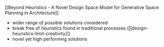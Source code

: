 [[Beyond Heuristics - A Novel Design Space Model for Generative Space Planning in Architecture]]
- wider range of possible solutions considered 
- break free of heuristics found in traditional processes ([[design-heuristics-limit-creativity]])
- novel yet high performing solutions